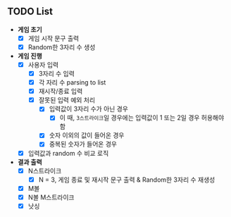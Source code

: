 ## TODO List
- **게임 초기**
    - [x] 게임 시작 문구 출력
    - [x] Random한 3자리 수 생성
- **게임 진행**
    - [x] 사용자 입력
        - [x] 3자리 수 입력
        - [x] 각 자리 수 parsing to list
        - [x] 재시작/종료 입력
        - [x] 잘못된 입력 예외 처리
            - [x] 입력값이 3자리 수가 아닌 경우
                - [x] 이 때, `3스트라이크`일 경우에는 입력값이 1 또는 2일 경우 허용해야 함
            - [x] 숫자 이외의 값이 들어온 경우
            - [x] 중복된 숫자가 들어온 경우
    - [x] 입력값과 random 수 비교 로직
-  **결과 출력**
    - [x] N스트라이크
        - [x] N = 3, 게임 종료 및 재시작 문구 출력 & Random한 3자리 수 재생성
    - [x] M볼
    - [x] N볼 M스트라이크
    - [x] 낫싱